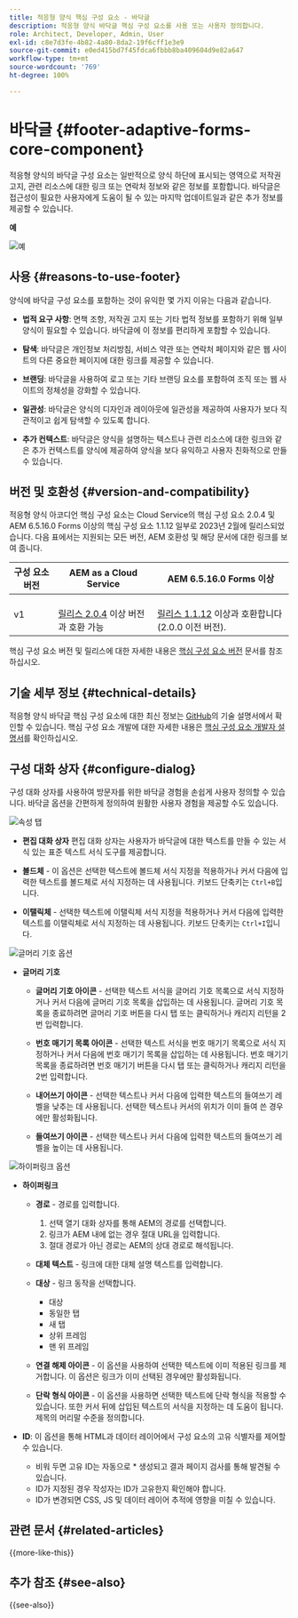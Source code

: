 ```yaml
---
title: 적응형 양식 핵심 구성 요소 - 바닥글
description: 적응형 양식 바닥글 핵심 구성 요소를 사용 또는 사용자 정의합니다.
role: Architect, Developer, Admin, User
exl-id: c8e7d3fe-4b82-4a80-8da2-19f6cff1e3e9
source-git-commit: e0ed415bd7f45fdca6fbbb8ba409604d9e82a647
workflow-type: tm+mt
source-wordcount: '769'
ht-degree: 100%

---
```


# 바닥글 {#footer-adaptive-forms-core-component}

적응형 양식의 바닥글 구성 요소는 일반적으로 양식 하단에 표시되는 영역으로 저작권 고지, 관련 리소스에 대한 링크 또는 연락처 정보와 같은 정보를 포함합니다. 바닥글은 접근성이 필요한 사용자에게 도움이 될 수 있는 마지막 업데이트일과 같은 추가 정보를 제공할 수 있습니다.

**예**

![예](/help/adaptive-forms/assets/footer.png)

## 사용 {#reasons-to-use-footer}

양식에 바닥글 구성 요소를 포함하는 것이 유익한 몇 가지 이유는 다음과 같습니다.

- **법적 요구 사항**: 면책 조항, 저작권 고지 또는 기타 법적 정보를 포함하기 위해 일부 양식이 필요할 수 있습니다. 바닥글에 이 정보를 편리하게 포함할 수 있습니다.

- **탐색**: 바닥글은 개인정보 처리방침, 서비스 약관 또는 연락처 페이지와 같은 웹 사이트의 다른 중요한 페이지에 대한 링크를 제공할 수 있습니다.

- **브랜딩**: 바닥글을 사용하여 로고 또는 기타 브랜딩 요소를 포함하여 조직 또는 웹 사이트의 정체성을 강화할 수 있습니다.

- **일관성**: 바닥글은 양식의 디자인과 레이아웃에 일관성을 제공하여 사용자가 보다 직관적이고 쉽게 탐색할 수 있도록 합니다.

- **추가 컨텍스트**: 바닥글은 양식을 설명하는 텍스트나 관련 리소스에 대한 링크와 같은 추가 컨텍스트를 양식에 제공하여 양식을 보다 유익하고 사용자 친화적으로 만들 수 있습니다.

## 버전 및 호환성 {#version-and-compatibility}

적응형 양식 아코디언 핵심 구성 요소는 Cloud Service의 핵심 구성 요소 2.0.4 및 AEM 6.5.16.0 Forms 이상의 핵심 구성 요소 1.1.12 일부로 2023년 2월에 릴리스되었습니다. 다음 표에서는 지원되는 모든 버전, AEM 호환성 및 해당 문서에 대한 링크를 보여 줍니다.

| 구성 요소 버전 | AEM as a Cloud Service | AEM 6.5.16.0 Forms 이상 |
|---|---|---|
| v1 | <br>[릴리스 2.0.4](/help/adaptive-forms/version.md) 이상 버전과 호환 가능 | <br>[릴리스 1.1.12](/help/adaptive-forms/version.md) 이상과 호환합니다(2.0.0 이전 버전). |

핵심 구성 요소 버전 및 릴리스에 대한 자세한 내용은 [핵심 구성 요소 버전](/help/adaptive-forms/version.md) 문서를 참조하십시오.

<!-- ## Sample Component Output {#sample-component-output}

To experience the Accordion Component as well as see examples of its configuration options as well as HTML and JSON output, visit the [Component Library](https://adobe.com/go/aem_cmp_library_accordion). -->

## 기술 세부 정보 {#technical-details}

적응형 양식 바닥글 핵심 구성 요소에 대한 최신 정보는 [GitHub](https://github.com/adobe/aem-core-forms-components/tree/master/ui.af.apps/src/main/content/jcr_root/apps/core/fd/components/form/footer/v1/footer)의 기술 설명서에서 확인할 수 있습니다. 핵심 구성 요소 개발에 대한 자세한 내용은 [핵심 구성 요소 개발자 설명서](/help/developing/overview.md)를 확인하십시오.


## 구성 대화 상자 {#configure-dialog}

구성 대화 상자를 사용하여 방문자를 위한 바닥글 경험을 손쉽게 사용자 정의할 수 있습니다. 바닥글 옵션을 간편하게 정의하여 원활한 사용자 경험을 제공할 수도 있습니다.

![속성 탭](/help/adaptive-forms/assets/footer_propertiestab.png)

- **편집 대화 상자**
편집 대화 상자는 사용자가 바닥글에 대한 텍스트를 만들 수 있는 서식 있는 표준 텍스트 서식 도구를 제공합니다.

- **볼드체** - 이 옵션은 선택한 텍스트에 볼드체 서식 지정을 적용하거나 커서 다음에 입력한 텍스트를 볼드체로 서식 지정하는 데 사용됩니다. 키보드 단축키는 `Ctrl+B`입니다.

- **이탤릭체** - 선택한 텍스트에 이탤릭체 서식 지정을 적용하거나 커서 다음에 입력한 텍스트를 이탤릭체로 서식 지정하는 데 사용됩니다. 키보드 단축키는 `Ctrl+I`입니다.

![글머리 기호 옵션](/help/adaptive-forms/assets/footer_bullet.png)


- **글머리 기호**

   - **글머리 기호 아이콘** - 선택한 텍스트 서식을 글머리 기호 목록으로 서식 지정하거나 커서 다음에 글머리 기호 목록을 삽입하는 데 사용됩니다. 글머리 기호 목록을 종료하려면 글머리 기호 버튼을 다시 탭 또는 클릭하거나 캐리지 리턴을 2번 입력합니다.

   - **번호 매기기 목록 아이콘** - 선택한 텍스트 서식을 번호 매기기 목록으로 서식 지정하거나 커서 다음에 번호 매기기 목록을 삽입하는 데 사용됩니다. 번호 매기기 목록을 종료하려면 번호 매기기 버튼을 다시 탭 또는 클릭하거나 캐리지 리턴을 2번 입력합니다.

   - **내어쓰기 아이콘** - 선택한 텍스트나 커서 다음에 입력한 텍스트의 들여쓰기 레벨을 낮추는 데 사용됩니다. 선택한 텍스트나 커서의 위치가 이미 들여 쓴 경우에만 활성화됩니다.

   - **들여쓰기 아이콘** - 선택한 텍스트나 커서 다음에 입력한 텍스트의 들여쓰기 레벨을 높이는 데 사용됩니다.

![하이퍼링크 옵션](/help/adaptive-forms/assets/footer_link.png)

- **하이퍼링크**

   - **경로** - 경로를 입력합니다.
      1. 선택 열기 대화 상자를 통해 AEM의 경로를 선택합니다.
      1. 링크가 AEM 내에 없는 경우 절대 URL을 입력합니다.
      1. 절대 경로가 아닌 경로는 AEM의 상대 경로로 해석됩니다.

   - **대체 텍스트** - 링크에 대한 대체 설명 텍스트를 입력합니다.

   - **대상** - 링크 동작을 선택합니다.
      - 대상
      - 동일한 탭
      - 새 탭
      - 상위 프레임
      - 맨 위 프레임

   - **연결 해제 아이콘** - 이 옵션을 사용하여 선택한 텍스트에 이미 적용된 링크를 제거합니다. 이 옵션은 링크가 이미 선택된 경우에만 활성화됩니다.

   - **단락 형식 아이콘** - 이 옵션을 사용하면 선택한 텍스트에 단락 형식을 적용할 수 있습니다. 또한 커서 뒤에 삽입된 텍스트의 서식을 지정하는 데 도움이 됩니다. 제목의 머리말 수준을 정의합니다.

- **ID**: 이 옵션을 통해 HTML과 데이터 레이어에서 구성 요소의 고유 식별자를 제어할 수 있습니다.

   - 비워 두면 고유 ID는 자동으로 * 생성되고 결과 페이지 검사를 통해 발견될 수 있습니다.
   - ID가 지정된 경우 작성자는 ID가 고유한지 확인해야 합니다.
   - ID가 변경되면 CSS, JS 및 데이터 레이어 추적에 영향을 미칠 수 있습니다.

<!--

## Related article {#related-article}

* [Create a standalone Adaptive Form](https://experienceleague.adobe.com/docs/experience-manager-cloud-service/content/forms/adaptive-forms-authoring/authoring-adaptive-forms-core-components/create-an-adaptive-form-on-forms-cs/creating-adaptive-form-core-components.html)

-->

## 관련 문서 {#related-articles}

{{more-like-this}}

## 추가 참조 {#see-also}

{{see-also}}
